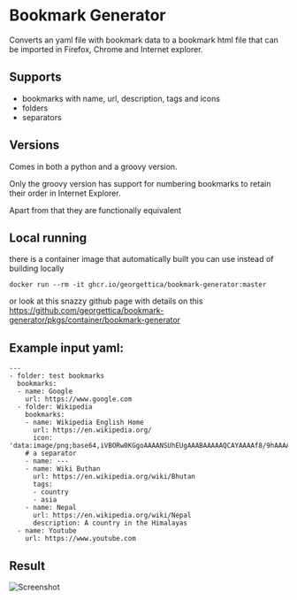 # Bookmark Generator
Converts an yaml file with bookmark data to a bookmark html file that can be imported in Firefox, Chrome and Internet explorer.

## Supports

- bookmarks with name, url, description, tags and icons
- folders
- separators

## Versions
Comes in both a python and a groovy version.

Only the groovy version has support for numbering bookmarks to retain their order in Internet Explorer.

Apart from that they are functionally equivalent

## Local running

there is a container image that automatically built you can use instead of building locally
```
docker run --rm -it ghcr.io/georgettica/bookmark-generator:master 
```
or look at this snazzy github page with details on this https://github.com/georgettica/bookmark-generator/pkgs/container/bookmark-generator

## Example input yaml:

    ---
    - folder: test bookmarks
      bookmarks:
      - name: Google
        url: https://www.google.com
      - folder: Wikipedia
        bookmarks:
        - name: Wikipedia English Home
          url: https://en.wikipedia.org/
          icon: 'data:image/png;base64,iVBORw0KGgoAAAANSUhEUgAAABAAAAAQCAYAAAAf8/9hAAAA7klEQVQ4ja2TUZFDIQxFQUUkREQURAoSMIADLGAgNjCAgcjg7scW5tFuu9PtZoaPADkhNySEm8058c4KV3s3+ID8NXhDPgb03iEiCCGg1oo5J1R1++4OEYGIwN3RWgMRQVUxxvh+gbsjxggzw/KZ+QC6+84qIo8lqOpxsDKZGUopx/4CH4DeO0II6L3vQ2YGMx81q+pzEVX1uJBSAhHhmiTn/BxgZogxYoyxgUSE1toGXrX4sY3MjJwzzAy1VpRSwMxwd6SUfv8HrTXEGHcpq0Micujz8iMR0aF0SulBvJeApcF13df+L/Pw0USuuC9zNVPvSNmuzAAAAABJRU5ErkJggg=='
        # a separator
        - name: ---
        - name: Wiki Buthan
          url: https://en.wikipedia.org/wiki/Bhutan
          tags:
          - country
          - asia
        - name: Nepal
          url: https://en.wikipedia.org/wiki/Nepal
          description: A country in the Himalayas
      - name: Youtube
        url: https://www.youtube.com

## Result
![Screenshot](doc/screenshot.png)
